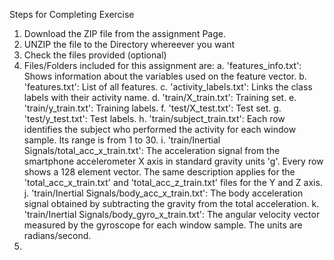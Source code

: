 Steps for Completing Exercise

  1. Download the ZIP file from the assignment Page.
  2. UNZIP the file to the Directory whereever you want
  3. Check the files provided (optional)
  4. Files/Folders included for this assignment are:
    a. 'features_info.txt': Shows information about the variables used on the feature vector.
    b. 'features.txt': List of all features.
    c. 'activity_labels.txt': Links the class labels with their activity name.
    d. 'train/X_train.txt': Training set.
    e. 'train/y_train.txt': Training labels.
    f. 'test/X_test.txt': Test set.
    g. 'test/y_test.txt': Test labels.
    h. 'train/subject_train.txt': Each row identifies the subject who performed the activity for each window sample. Its range is from 1 to 30.
    i. 'train/Inertial Signals/total_acc_x_train.txt': The acceleration signal from the smartphone accelerometer X axis in standard gravity units 'g'. Every row shows a 128 element vector. The same description applies for the 'total_acc_x_train.txt' and 'total_acc_z_train.txt' files for the Y and Z axis. 
    j. 'train/Inertial Signals/body_acc_x_train.txt': The body acceleration signal obtained by subtracting the gravity from the total acceleration. 
    k. 'train/Inertial Signals/body_gyro_x_train.txt': The angular velocity vector measured by the gyroscope for each window sample. The units are radians/second. 
  5.  
  
